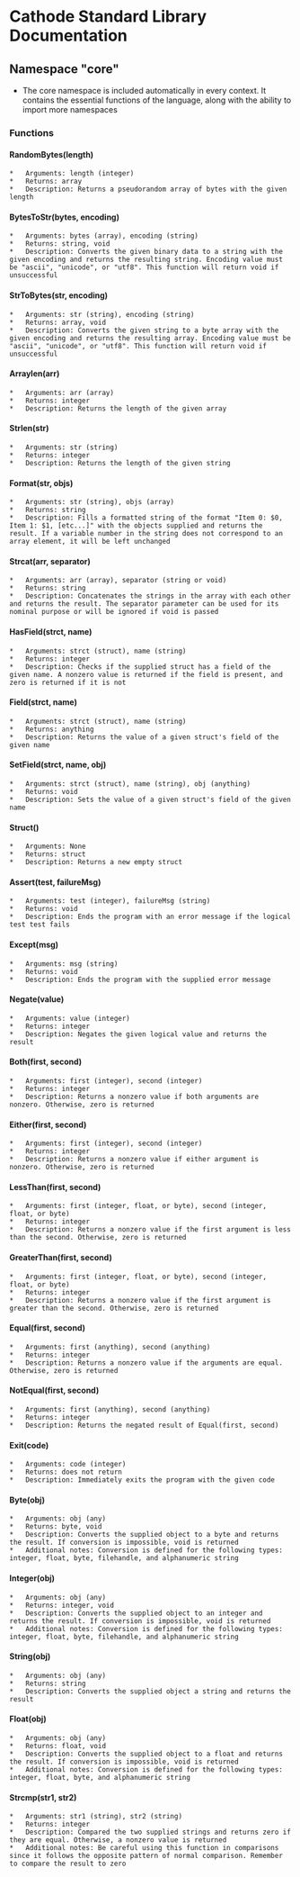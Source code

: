 # Cathode Standard Library Documentation

## Namespace "core"

*	The core namespace is included automatically in every context. It contains the essential functions of the language, along with the ability to import more namespaces

### Functions

#### RandomBytes(length)

	*	Arguments: length (integer)
	*	Returns: array
	*	Description: Returns a pseudorandom array of bytes with the given length
	
#### BytesToStr(bytes, encoding)

	*	Arguments: bytes (array), encoding (string)
	*	Returns: string, void
	*	Description: Converts the given binary data to a string with the given encoding and returns the resulting string. Encoding value must be "ascii", "unicode", or "utf8". This function will return void if unsuccessful
	
#### StrToBytes(str, encoding)

	*	Arguments: str (string), encoding (string)
	*	Returns: array, void
	*	Description: Converts the given string to a byte array with the given encoding and returns the resulting array. Encoding value must be "ascii", "unicode", or "utf8". This function will return void if unsuccessful
	
#### Arraylen(arr)

	*	Arguments: arr (array)
	*	Returns: integer
	*	Description: Returns the length of the given array
	
#### Strlen(str)

	*	Arguments: str (string)
	*	Returns: integer
	*	Description: Returns the length of the given string
	
#### Format(str, objs)

	*	Arguments: str (string), objs (array)
	*	Returns: string
	*	Description: Fills a formatted string of the format "Item 0: $0, Item 1: $1, [etc...]" with the objects supplied and returns the result. If a variable number in the string does not correspond to an array element, it will be left unchanged

#### Strcat(arr, separator)

	*	Arguments: arr (array), separator (string or void)
	*	Returns: string
	*	Description: Concatenates the strings in the array with each other and returns the result. The separator parameter can be used for its nominal purpose or will be ignored if void is passed
	
#### HasField(strct, name)

	*	Arguments: strct (struct), name (string)
	*	Returns: integer
	*	Description: Checks if the supplied struct has a field of the given name. A nonzero value is returned if the field is present, and zero is returned if it is not
	
#### Field(strct, name)

	*	Arguments: strct (struct), name (string)
	*	Returns: anything
	*	Description: Returns the value of a given struct's field of the given name
	
#### SetField(strct, name, obj)

	*	Arguments: strct (struct), name (string), obj (anything)
	*	Returns: void
	*	Description: Sets the value of a given struct's field of the given name
	
#### Struct()

	*	Arguments: None
	*	Returns: struct
	*	Description: Returns a new empty struct
	
#### Assert(test, failureMsg)

	*	Arguments: test (integer), failureMsg (string)
	*	Returns: void
	*	Description: Ends the program with an error message if the logical test test fails
	
#### Except(msg)

	*	Arguments: msg (string)
	*	Returns: void
	*	Description: Ends the program with the supplied error message
	
#### Negate(value)

	*	Arguments: value (integer)
	*	Returns: integer
	*	Description: Negates the given logical value and returns the result
	
#### Both(first, second)

	*	Arguments: first (integer), second (integer)
	*	Returns: integer
	*	Description: Returns a nonzero value if both arguments are nonzero. Otherwise, zero is returned
	
#### Either(first, second)

	*	Arguments: first (integer), second (integer)
	*	Returns: integer
	*	Description: Returns a nonzero value if either argument is nonzero. Otherwise, zero is returned
	
#### LessThan(first, second)

	*	Arguments: first (integer, float, or byte), second (integer, float, or byte)
	*	Returns: integer
	*	Description: Returns a nonzero value if the first argument is less than the second. Otherwise, zero is returned
	
#### GreaterThan(first, second)

	*	Arguments: first (integer, float, or byte), second (integer, float, or byte)
	*	Returns: integer
	*	Description: Returns a nonzero value if the first argument is greater than the second. Otherwise, zero is returned
	
#### Equal(first, second)

	*	Arguments: first (anything), second (anything)
	*	Returns: integer
	*	Description: Returns a nonzero value if the arguments are equal. Otherwise, zero is returned
	
#### NotEqual(first, second)

	*	Arguments: first (anything), second (anything)
	*	Returns: integer
	*	Description: Returns the negated result of Equal(first, second)
	
#### Exit(code)

	*	Arguments: code (integer)
	*	Returns: does not return
	*	Description: Immediately exits the program with the given code
	
#### Byte(obj)

	*	Arguments: obj (any)
	*	Returns: byte, void
	*	Description: Converts the supplied object to a byte and returns the result. If conversion is impossible, void is returned
	*	Additional notes: Conversion is defined for the following types: integer, float, byte, filehandle, and alphanumeric string
	
#### Integer(obj)

	*	Arguments: obj (any)
	*	Returns: integer, void
	*	Description: Converts the supplied object to an integer and returns the result. If conversion is impossible, void is returned
	*	Additional notes: Conversion is defined for the following types: integer, float, byte, filehandle, and alphanumeric string

#### String(obj)

	*	Arguments: obj (any)
	*	Returns: string
	*	Description: Converts the supplied object a string and returns the result
	
#### Float(obj)

	*	Arguments: obj (any)
	*	Returns: float, void
	*	Description: Converts the supplied object to a float and returns the result. If conversion is impossible, void is returned
	*	Additional notes: Conversion is defined for the following types: integer, float, byte, and alphanumeric string
	
#### Strcmp(str1, str2)

	*	Arguments: str1 (string), str2 (string)
	*	Returns: integer
	*	Description: Compared the two supplied strings and returns zero if they are equal. Otherwise, a nonzero value is returned
	*	Additional notes: Be careful using this function in comparisons since it follows the opposite pattern of normal comparison. Remember to compare the result to zero